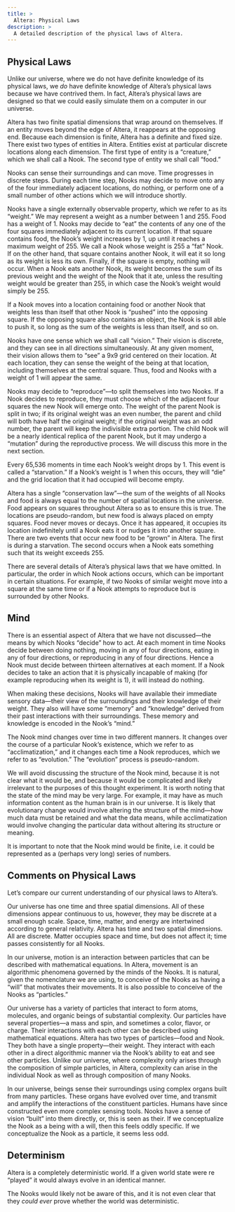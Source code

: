 ```yaml
---
title: >
  Altera: Physical Laws
description: >
  A detailed description of the physical laws of Altera.
---
```


## Physical Laws

Unlike our universe, where we do not have definite knowledge of its physical laws, we *do* have definite knowledge of Altera’s physical laws because we have contrived them.  In fact, Altera’s physical laws are designed so that we could easily simulate them on a computer in our universe.

Altera has two finite spatial dimensions that wrap around on themselves.  If an entity moves beyond the edge of Altera, it reappears at the opposing end.  Because each dimension is finite, Altera has a definite and fixed size.  There exist two types of entities in Altera.  Entities exist at particular discrete locations along each dimension.  The first type of entity is a “creature,” which we shall call a Nook.  The second type of entity we shall call “food.”

Nooks can sense their surroundings and can move.  Time progresses in discrete steps.  During each time step, Nooks may decide to move onto any of the four immediately adjacent locations, do nothing, or perform one of a small number of other actions which we will introduce shortly.

Nooks have a single externally observable property, which we refer to as its “weight.”  We may represent a weight as a number between 1 and 255.  Food has a weight of 1.  Nooks may decide to “eat” the contents of any one of the four squares immediately adjacent to its current location.  If that square contains food, the Nook’s weight increases by 1, up until it reaches a maximum weight of 255.  We call a Nook whose weight is 255 a “fat” Nook.  If on the other hand, that square contains another Nook, it will eat it so long as its weight is less its own.  Finally, if the square is empty, nothing will occur.  When a Nook eats another Nook, its weight becomes the sum of its previous weight and the weight of the Nook that it ate, unless the resulting weight would be greater than 255, in which case the Nook’s weight would simply be 255.

If a Nook moves into a location containing food or another Nook that weights less than itself that other Nook is “pushed” into the opposing square.  If the opposing square also contains an object, the Nook is still able to push it, so long as the sum of the weights is less than itself, and so on.

Nooks have one sense which we shall call “vision.”  Their vision is discrete, and they can see in all directions simultaneously.  At any given moment, their vision allows them to “see” a 9x9 grid centered on their location.  At each location, they can sense the weight of the being at that location, including themselves at the central square.  Thus, food and Nooks with a weight of 1 will appear the same.

Nooks may decide to “reproduce”—to split themselves into two Nooks.  If a Nook decides to reproduce, they must choose which of the adjacent four squares the new Nook will emerge onto.  The weight of the parent Nook is split in two; if its original weight was an even number, the parent and child will both have half the original weight; if the original weight was an odd number, the parent will keep the indivisible extra portion.  The child Nook will be a nearly identical replica of the parent Nook, but it may undergo a “mutation” during the reproductive process.  We will discuss this more in the next section.

Every 65,536 moments in time each Nook’s weight drops by 1.  This event is called a “starvation.”  If a Nook’s weight is 1 when this occurs, they will “die” and the grid location that it had occupied will become empty.

Altera has a single “conservation law”—the sum of the weights of all Nooks and food is always equal to the number of spatial locations in the universe.  Food appears on squares throughout Altera so as to ensure this is true.  The locations are pseudo-random, but new food is always placed on empty squares.  Food never moves or decays.  Once it has appeared, it occupies its location indefinitely until a Nook eats it or nudges it into another square.  There are two events that occur new food to be “grown” in Altera.  The first is during a starvation.  The second occurs when a Nook eats something such that its weight exceeds 255.

There are several details of Altera’s physical laws that we have omitted.  In particular, the order in which Nook actions occurs, which can be important in certain situations.  For example, if two Nooks of similar weight move into a square at the same time or if a Nook attempts to reproduce but is surrounded by other Nooks.

## Mind

There is an essential aspect of Altera that we have not discussed—the means by which Nooks “decide” how to act.  At each moment in time Nooks decide between doing nothing, moving in any of four directions, eating in any of four directions, or reproducing in any of four directions.  Hence a Nook must decide between thirteen alternatives at each moment.  If a Nook decides to take an action that it is physically incapable of making (for example reproducing when its weight is 1), it will instead do nothing.

When making these decisions, Nooks will have available their immediate sensory data—their view of the surroundings and their knowledge of their weight.  They also will have some “memory” and “knowledge” derived from their past interactions with their surroundings.  These memory and knowledge is encoded in the Nook’s “mind.”

The Nook mind changes over time in two different manners.  It changes over the course of a particular Nook’s existence, which we refer to as “acclimatization,” and it changes each time a Nook reproduces, which we refer to as “evolution.”  The “evolution” process is pseudo-random.

We will avoid discussing the structure of the Nook mind, because it is not clear what it would be, and because it would be complicated and likely irrelevant to the purposes of this thought experiment.  It is worth noting that the state of the mind may be very large.  For example, it may have as much information content as the human brain is in our universe.  It is likely that evolutionary change would involve altering the structure of the mind—how much data must be retained and what the data means, while acclimatization would involve changing the particular data without altering its structure or meaning.

It is important to note that the Nook mind would be finite, i.e. it could be represented as a (perhaps very long) series of numbers.

## Comments on Physical Laws

Let’s compare our current understanding of our physical laws to Altera’s.

Our universe has one time and three spatial dimensions.  All of these dimensions appear continuous to us, however, they may be discrete at a small enough scale.  Space, time, matter, and energy are intertwined according to general relativity.  Altera has time and two spatial dimensions.  All are discrete.  Matter occupies space and time, but does not affect it; time passes consistently for all Nooks.

In our universe, motion is an interaction between particles that can be described with mathematical equations.  In Altera, movement is an algorithmic phenomena governed by the minds of the Nooks.  It is natural, given the nomenclature we are using, to conceive of the Nooks as having a “will” that motivates their movements.  It is also possible to conceive of the Nooks as “particles.”

Our universe has a variety of particles that interact to form atoms, molecules, and organic beings of substantial complexity.  Our particles have several properties—a mass and spin, and sometimes a color, flavor, or charge.  Their interactions with each other can be described using mathematical equations.  Altera has two types of particles—food and Nook.  They both have a single property—their weight.  They interact with each other in a direct algorithmic manner via the Nook’s ability to eat and see other particles.  Unlike our universe, where complexity only arises through the composition of simple particles, in Altera, complexity can arise in the individual Nook as well as through composition of many Nooks.

In our universe, beings sense their surroundings using complex organs built from many particles.  These organs have evolved over time, and transmit and amplify the interactions of the constituent particles.  Humans have since constructed even more complex sensing tools.  Nooks have a sense of vision “built” into them directly, or, this is seen as their.  If we conceptualize the Nook as a being with a will, then this feels oddly specific.  If we conceptualize the Nook as a particle, it seems less odd.

## Determinism

Altera is a completely deterministic world.  If a given world state were re “played” it would always evolve in an identical manner.

The Nooks would likely not be aware of this, and it is not even clear that they *could ever* prove whether the world was deterministic.
